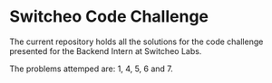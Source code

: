 # Switcheo Code Challenge #

The current repository holds all the solutions for the code challenge presented for the Backend Intern at Switcheo Labs.

The problems attemped are: 1, 4, 5, 6 and 7.